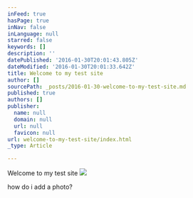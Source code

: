 ```yaml
---
inFeed: true
hasPage: true
inNav: false
inLanguage: null
starred: false
keywords: []
description: ''
datePublished: '2016-01-30T20:01:43.805Z'
dateModified: '2016-01-30T20:01:33.642Z'
title: Welcome to my test site
author: []
sourcePath: _posts/2016-01-30-welcome-to-my-test-site.md
published: true
authors: []
publisher:
  name: null
  domain: null
  url: null
  favicon: null
url: welcome-to-my-test-site/index.html
_type: Article

---
```

Welcome to my test site
![](https://the-grid-user-content.s3-us-west-2.amazonaws.com/617d5c0f-ac8a-4a6d-a188-79ba6d24e4ef.jpg)

how do i add a photo?